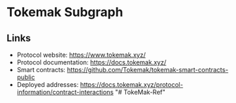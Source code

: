 # Tokemak Subgraph

## Links

- Protocol website: https://www.tokemak.xyz/
- Protocol documentation: https://docs.tokemak.xyz/
- Smart contracts: https://github.com/Tokemak/tokemak-smart-contracts-public
- Deployed addresses: https://docs.tokemak.xyz/protocol-information/contract-interactions
"# TokeMak-Ref" 
